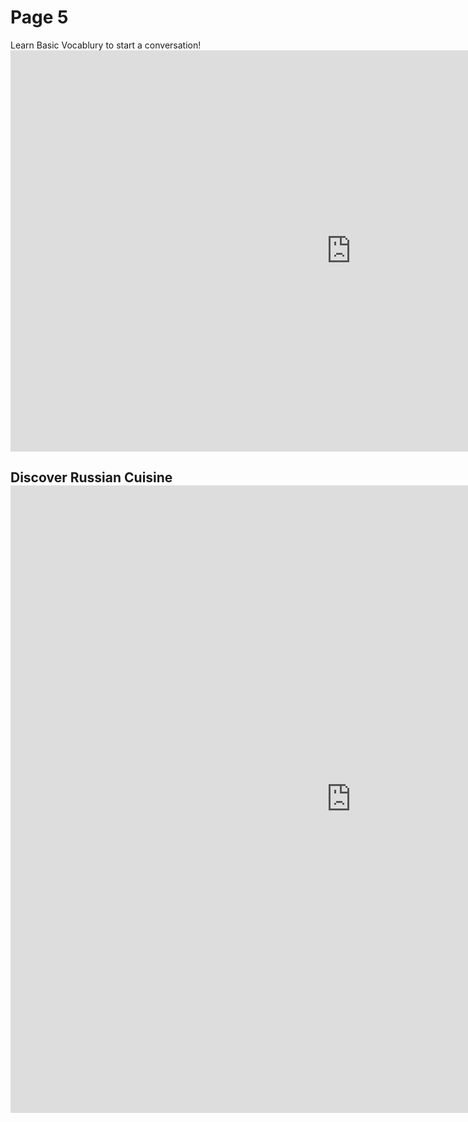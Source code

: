 <h1> Page 5</h1>
Learn Basic Vocablury to start a conversation! 
<iframe src="https://h5p.org/h5p/embed/364527" width="1090" height="642" frameborder="0" allowfullscreen="allowfullscreen"></iframe><script src="https://h5p.org/sites/all/modules/h5p/library/js/h5p-resizer.js" charset="UTF-8"></script>

<h2> 
Discover Russian Cuisine 
  <iframe src="https://h5p.org/h5p/embed/364591" width="1090" height="1004" frameborder="0" allowfullscreen="allowfullscreen"></iframe><script src="https://h5p.org/sites/all/modules/h5p/library/js/h5p-resizer.js" charset="UTF-8"></script>
